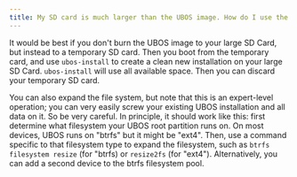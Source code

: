 ```yaml
---
title: My SD card is much larger than the UBOS image. How do I use the rest of the space?
---
```


It would be best if you don't burn the UBOS image to your large SD Card, but instead
to a temporary SD card. Then you boot from the temporary card, and use ``ubos-install``
to create a clean new installation on your large SD Card. ``ubos-install`` will use
all available space. Then you can discard your temporary SD card.

You can also expand the file system, but note that this is an expert-level operation;
you can very easily screw your existing UBOS installation and all data on it. So be
very careful. In principle, it should work like this: first determine what filesystem
your UBOS root partition runs on. On most devices, UBOS runs on "btrfs" but it might be
"ext4". Then, use a command specific to that filesystem type to expand the filesystem,
such as ``btrfs filesystem resize`` (for "btrfs) or ``resize2fs`` (for "ext4").
Alternatively, you can add a second device to the btrfs filesystem pool.

